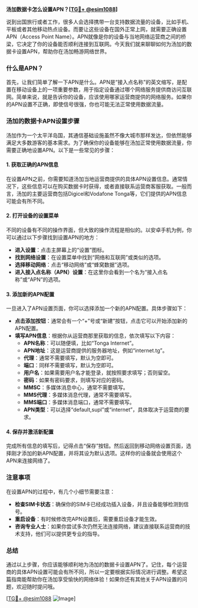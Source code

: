 **汤加数据卡怎么设置APN？[[TG💪+ @esim1088](https://t.me/s/esim1088)]**

说到出国旅行或者工作，很多人会选择携带一台支持数据流量的设备，比如手机、平板或者其他移动热点设备。而要让这些设备在国外正常上网，就需要正确设置APN（Access Point Name）。APN就像是你的设备与当地网络运营商之间的桥梁，它决定了你的设备能否顺利连接到互联网。今天我们就来聊聊如何为汤加的数据卡设置APN，帮助你在汤加畅游网络世界。

### 什么是APN？

首先，让我们简单了解一下APN是什么。APN是“接入点名称”的英文缩写，是配置在移动设备上的一项重要参数，用于指定设备通过哪个网络服务提供商访问互联网。简单来说，就是告诉你的设备，应该使用哪家运营商提供的网络服务。如果你的APN设置不正确，即使信号很强，你也可能无法正常使用数据流量。

### 汤加的数据卡APN设置步骤

汤加作为一个太平洋岛国，其通信基础设施虽然不像大城市那样发达，但依然能够满足大多数游客的基本需求。为了确保你的设备能够在汤加正常使用数据流量，你需要正确地设置APN。以下是一些常见的步骤：

#### 1. 获取正确的APN信息

在设置APN之前，你需要知道汤加当地运营商提供的具体APN设置信息。通常情况下，这些信息可以在购买数据卡时获得，或者直接联系运营商客服获取。一般而言，汤加的主要运营商包括Digicel和Vodafone Tonga等，它们提供的APN信息可能会有所不同。

#### 2. 打开设备的设置菜单

不同的设备有不同的操作界面，但大致的操作流程是相似的。以安卓手机为例，你可以通过以下步骤找到设置APN的地方：

- **进入设置**：点击主屏幕上的“设置”图标。
- **找到网络设置**：在设置菜单中找到“网络和互联网”或类似的选项。
- **选择移动网络**：点击“移动网络”或“蜂窝数据”选项。
- **进入接入点名称（APN）设置**：在这里你会看到一个名为“接入点名称”或“APN”的选项。

#### 3. 添加新的APN配置

一旦进入了APN设置页面，你可以选择添加一个新的APN配置。具体步骤如下：

- **点击添加按钮**：通常会有一个“+”号或“新建”按钮，点击它可以开始添加新的APN配置。
- **填写APN信息**：根据你从运营商那里获取的信息，依次填写以下内容：
  - **APN名称**：可以随便填，比如“Tonga Internet”。
  - **APN地址**：这是运营商提供的服务器地址，例如“internet.tg”。
  - **代理**：通常不需要填写，默认为空即可。
  - **端口**：同样不需要填写，默认为空即可。
  - **用户名**：如果需要用户名才能登录，就按照要求填写；否则留空。
  - **密码**：如果有密码要求，则填写对应的密码。
  - **MMSC**：多媒体消息中心，通常不需要填写。
  - **MMS代理**：多媒体消息代理，通常不需要填写。
  - **MMS端口**：多媒体消息端口，通常不需要填写。
  - **APN类型**：可以选择“default,supl”或“internet”，具体取决于运营商的要求。

#### 4. 保存并激活新配置

完成所有信息的填写后，记得点击“保存”按钮。然后返回到移动网络设置页面，选择刚才添加的新APN配置，并将其设为默认选项。这样你的设备就会使用这个APN来连接网络了。

### 注意事项

在设置APN的过程中，有几个小细节需要注意：

- **检查SIM卡状态**：确保你的SIM卡已经成功插入设备，并且设备能够检测到信号。
- **重启设备**：有时候修改完APN设置后，需要重启设备才能生效。
- **咨询专业人士**：如果你尝试多次仍然无法连接网络，建议直接联系运营商的技术支持，他们可以提供更专业的指导。

### 总结

通过以上步骤，你应该能够顺利地为汤加的数据卡设置APN了。记住，每个运营商的具体APN设置可能会有所不同，所以一定要根据实际情况进行调整。希望这篇指南能帮助你在汤加享受愉快的网络体验！如果你还有其他关于APN设置的问题，欢迎随时提问哦。

[[TG💪+ @esim1088](https://t.me/s/esim1088) ![Image](https://i.postimg.cc/4NQfJmqS/Snipaste-2025-05-13-00-14-12.png)]
